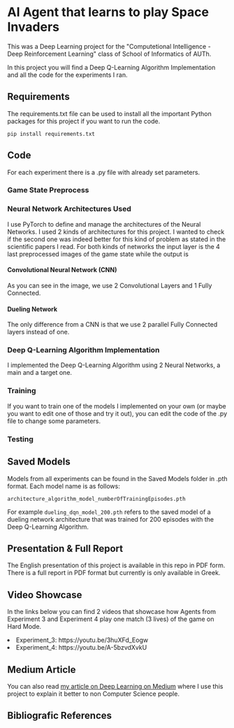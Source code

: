 # AI Agent that learns to play Space Invaders
This was a Deep Learning project for the "Computetional Intelligence - Deep Reinforcement Learning" class of School of Informatics of AUTh.

In this project you will find a Deep Q-Learning Algorithm Implementation and all the code for the experiments I ran.

## Requirements
The requirements.txt file can be used to install all the important Python packages for this project if you want to run the code.

`pip install requirements.txt`

## Code
For each experiment there is a .py file with already set parameters. 

### Game State Preprocess

### Neural Network Architectures Used
I use PyTorch to define and manage the architectures of the Neural Networks. I used 2 kinds of architectures for this project. I wanted to check if the second one was indeed better for this kind of problem as stated in the scientific papers I read. For both kinds of networks the input layer is the 4 last preprocessed images of the game state while the output is

#### Convolutional Neural Network (CNN)


As you can see in the image, we use 2 Convolutional Layers and 1 Fully Connected.

#### Dueling Network


The only difference from a CNN is that we use 2 parallel Fully Connected layers instead of one.  

### Deep Q-Learning Algorithm Implementation
I implemented the Deep Q-Learning Algorithm using 2 Neural Networks, a main and a target one.

### Training
If you want to train one of the models I implemented on your own (or maybe you want to edit one of those and try it out), you can edit the code of the .py file to change some parameters. 

### Testing

## Saved Models
Models from all experiments can be found in the Saved Models folder in .pth format. Each model name is as follows:

`architecture_algorithm_model_numberOfTrainingEpisodes.pth`

For example `dueling_dqn_model_200.pth` refers to the saved model of a dueling network architecture that was trained for 200 episodes with the Deep Q-Learning Algorithm.

## Presentation & Full Report
The English presentation of this project is available in this repo in PDF form. There is a full report in PDF format but currently is only available in Greek.

## Video Showcase
In the links below you can find 2 videos that showcase how Agents from Experiment 3 and Experiment 4 play one match (3 lives) of the game on Hard Mode.

<li> Experiment_3: https://youtu.be/3huXFd_Eogw </li>
<li> Experiment_4: https://youtu.be/A-5bzvdXvkU </li>

## Medium Article
You can also read [my article on Deep Learning on Medium](https://medium.com/@stavrosnik4k/τι-είναι-η-βαθιά-ενισχυτική-μάθηση-792389f81bbf) where I use this project to explain it better to non Computer Science people.

## Bibliografic References
